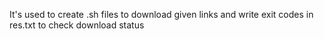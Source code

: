 It's used to create .sh files to download given links and write exit codes in res.txt to check download status




